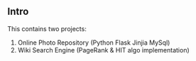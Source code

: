 ## Intro

This contains two projects:
 1. Online Photo Repository (Python Flask Jinjia MySql)
 2. Wiki Search Engine (PageRank & HIT algo implementation)
